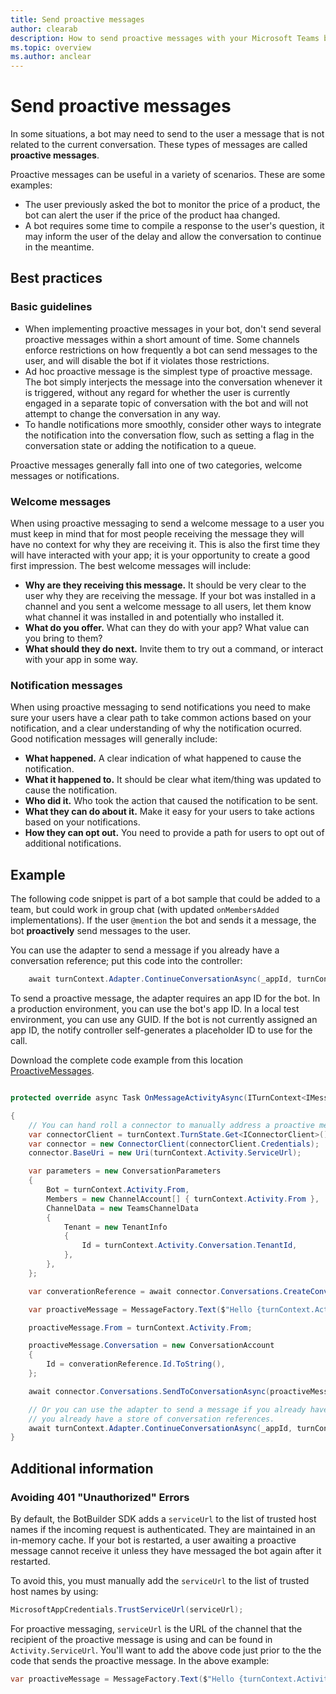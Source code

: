 ```yaml
---
title: Send proactive messages
author: clearab
description: How to send proactive messages with your Microsoft Teams bot.
ms.topic: overview
ms.author: anclear
---
```

# Send proactive messages

In some situations, a bot may need to send to the user a message that is not related to the current conversation. These types of messages are called **proactive messages**.

Proactive messages can be useful in a variety of scenarios. These are some examples:  

- The user previously asked the bot to monitor the price of a product, the bot can alert the user if the price of the product haa changed.
- A bot requires some time to compile a response to the user's question, it may inform the user of the delay and allow the conversation to continue in the meantime.

## Best practices

### Basic guidelines

- When implementing proactive messages in your bot, don't send several proactive messages within a short amount of time. Some channels enforce restrictions on how frequently a bot can send messages to the user, and will disable the bot if it violates those restrictions.
- Ad hoc proactive message is the simplest type of proactive message. The bot simply interjects the message into the conversation whenever it is triggered, without any regard for whether the user is currently engaged in a separate topic of conversation with the bot and will not attempt to change the conversation in any way.
- To handle notifications more smoothly, consider other ways to integrate the notification into the conversation flow, such as setting a flag in the conversation state or adding the notification to a queue.

Proactive messages generally fall into one of two categories, welcome messages or notifications.

### Welcome messages

When using proactive messaging to send a welcome message to a user you must keep in mind that for most people receiving the message they will have no context for why they are receiving it. This is also the first time they will have interacted with your app; it is your opportunity to create a good first impression. The best welcome messages will include:

- **Why are they receiving this message.** It should be very clear to the user why they are receiving the message. If your bot was installed in a channel and you sent a welcome message to all users, let them know what channel it was installed in and potentially who installed it.
- **What do you offer.** What can they do with your app? What value can you bring to them?
- **What should they do next.** Invite them to try out a command, or interact with your app in some way.

### Notification messages

When using proactive messaging to send notifications you need to make sure your users have a clear path to take common actions based on your notification, and a clear understanding of why the notification ocurred. Good notification messages will generally include:

- **What happened.** A clear indication of what happened to cause the notification.
- **What it happened to.** It should be clear what item/thing was updated to cause the notification.
- **Who did it.** Who took the action that caused the notification to be sent.
- **What they can do about it.** Make it easy for your users to take actions based on your notifications.
- **How they can opt out.** You need to provide a path for users to opt out of additional notifications.

## Example

The following code snippet is part of a bot sample that could be added to a team, but could work in group chat (with updated `onMembersAdded` implementations).
If the user `@mention` the bot and sends it a message, the bot **proactively** send messages to the user.

You can use the adapter to send a message if you already have a conversation reference; put this code into the controller:

```cs
    await turnContext.Adapter.ContinueConversationAsync(_appId, turnContext.Activity.GetConversationReference(), BotOnTurn, cancellationToken);
```
To send a proactive message, the adapter requires an app ID for the bot. In a production environment, you can use the bot's app ID. In a local test environment, you can use any GUID. If the bot is not currently assigned an app ID, the notify controller self-generates a placeholder ID to use for the call.

Download the complete code example from this location [ProactiveMessages](https://github.com/microsoft/botbuilder-dotnet/tree/master/tests/Teams/ProactiveMessages).

```cs

protected override async Task OnMessageActivityAsync(ITurnContext<IMessageActivity> turnContext, CancellationToken cancellationToken)

{
    // You can hand roll a connector to manually address a proactive message
    var connectorClient = turnContext.TurnState.Get<IConnectorClient>();
    var connector = new ConnectorClient(connectorClient.Credentials);
    connector.BaseUri = new Uri(turnContext.Activity.ServiceUrl);

    var parameters = new ConversationParameters
    {
        Bot = turnContext.Activity.From,
        Members = new ChannelAccount[] { turnContext.Activity.From },
        ChannelData = new TeamsChannelData
        {
            Tenant = new TenantInfo
            {
                Id = turnContext.Activity.Conversation.TenantId,
            },
        },
    };

    var converationReference = await connector.Conversations.CreateConversationAsync(parameters);

    var proactiveMessage = MessageFactory.Text($"Hello {turnContext.Activity.From.Name}. You sent me a message. This is a proactive responsive message.");

    proactiveMessage.From = turnContext.Activity.From;

    proactiveMessage.Conversation = new ConversationAccount
    {
        Id = converationReference.Id.ToString(),
    };

    await connector.Conversations.SendToConversationAsync(proactiveMessage, cancellationToken);

    // Or you can use the adapter to send a message if you already have a conversation reference. You can put this code into the controller if
    // you already have a store of conversation references. 
    await turnContext.Adapter.ContinueConversationAsync(_appId, turnContext.Activity.GetConversationReference(), BotOnTurn, cancellationToken);
}

```

## Additional information

### Avoiding 401 "Unauthorized" Errors

By default, the BotBuilder SDK adds a `serviceUrl` to the list of trusted host names if the incoming request is authenticated. They are maintained in an in-memory cache. If your bot is restarted, a user awaiting a proactive message cannot receive it unless they have messaged the bot again after it restarted. 

To avoid this, you must manually add the `serviceUrl` to the list of trusted host names by using: 

```csharp 
MicrosoftAppCredentials.TrustServiceUrl(serviceUrl); 
``` 

For proactive messaging, `serviceUrl` is the URL of the channel that the recipient of the proactive message is using and can be found in `Activity.ServiceUrl`. 
You'll want to add the above code just prior to the the code that sends the proactive message. In the above example:

```cs
var proactiveMessage = MessageFactory.Text($"Hello {turnContext.Activity.From.Name}. You sent me a message. This is a proactive responsive message.");
```


<!--
## Writing notes

 * **Purpose** Send proactive messages to 1:1, group chat, and channel. Includes stub pointer to Graph article on how to proactively install your bot.
 * **Existing teams doc reference** 
   * [https://docs.microsoft.com/en-us/microsoftteams/platform/concepts/bots/bot-conversations/bots-conv-proactive](https://docs.microsoft.com/en-us/microsoftteams/platform/concepts/bots/bot-conversations/bots-conv-proactive)
 * **Existing Bot framework doc reference** 
   * [https://docs.microsoft.com/en-us/azure/bot-service/bot-builder-howto-proactive-message?view=azure-bot-service-4.0&tabs=csharp](https://docs.microsoft.com/en-us/azure/bot-service/bot-builder-howto-proactive-message?view=azure-bot-service-4.0&tabs=csharp)
 * **Code Snippets** 
   * [https://github.com/microsoft/botbuilder-dotnet/tree/master/tests/Teams/ProactiveMessages](https://github.com/microsoft/botbuilder-dotnet/tree/master/tests/Teams/ProactiveMessages)
-->
